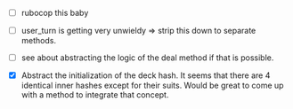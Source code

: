 - [ ] rubocop this baby
- [ ] user_turn is getting very unwieldy => strip this down to separate methods.
- [ ] see about abstracting the logic of the deal method if that is possible. 
- [x] Abstract the initialization of the deck hash. It seems that there are 4 identical inner hashes except for their suits. Would be great to come up with a method to integrate that concept.


